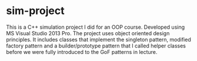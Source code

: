 # sim-project
This is a C++ simulation project I did for an OOP course. Developed using MS Visual Studio 2013 Pro.
The project uses object oriented design principles. It includes classes that implement the singleton 
pattern, modified factory pattern and a builder/prototype pattern that I called helper classes before
we were fully introduced to the GoF patterns in lecture.
